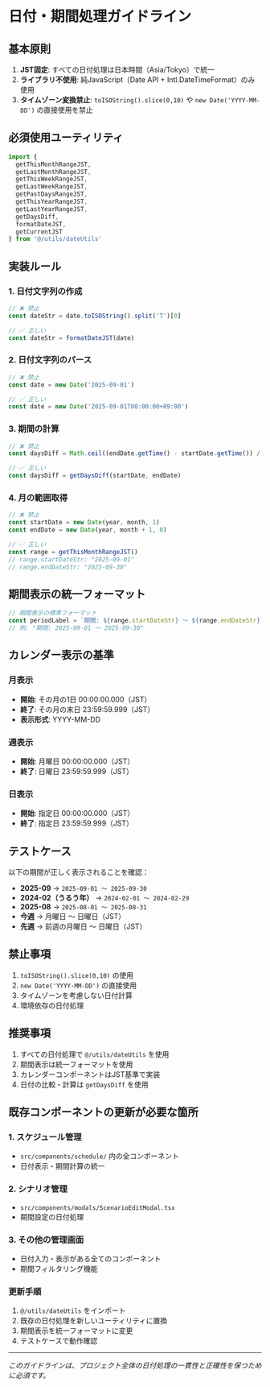 # 日付・期間処理ガイドライン

## 基本原則

1. **JST固定**: すべての日付処理は日本時間（Asia/Tokyo）で統一
2. **ライブラリ不使用**: 純JavaScript（Date API + Intl.DateTimeFormat）のみ使用
3. **タイムゾーン変換禁止**: `toISOString().slice(0,10)` や `new Date('YYYY-MM-DD')` の直接使用を禁止

## 必須使用ユーティリティ

```typescript
import {
  getThisMonthRangeJST,
  getLastMonthRangeJST,
  getThisWeekRangeJST,
  getLastWeekRangeJST,
  getPastDaysRangeJST,
  getThisYearRangeJST,
  getLastYearRangeJST,
  getDaysDiff,
  formatDateJST,
  getCurrentJST
} from '@/utils/dateUtils'
```

## 実装ルール

### 1. 日付文字列の作成
```typescript
// ❌ 禁止
const dateStr = date.toISOString().split('T')[0]

// ✅ 正しい
const dateStr = formatDateJST(date)
```

### 2. 日付文字列のパース
```typescript
// ❌ 禁止
const date = new Date('2025-09-01')

// ✅ 正しい
const date = new Date('2025-09-01T00:00:00+09:00')
```

### 3. 期間の計算
```typescript
// ❌ 禁止
const daysDiff = Math.ceil((endDate.getTime() - startDate.getTime()) / (1000 * 60 * 60 * 24))

// ✅ 正しい
const daysDiff = getDaysDiff(startDate, endDate)
```

### 4. 月の範囲取得
```typescript
// ❌ 禁止
const startDate = new Date(year, month, 1)
const endDate = new Date(year, month + 1, 0)

// ✅ 正しい
const range = getThisMonthRangeJST()
// range.startDateStr: "2025-09-01"
// range.endDateStr: "2025-09-30"
```

## 期間表示の統一フォーマット

```typescript
// 期間表示の標準フォーマット
const periodLabel = `期間: ${range.startDateStr} ～ ${range.endDateStr}`
// 例: "期間: 2025-09-01 ～ 2025-09-30"
```

## カレンダー表示の基準

### 月表示
- **開始**: その月の1日 00:00:00.000（JST）
- **終了**: その月の末日 23:59:59.999（JST）
- **表示形式**: YYYY-MM-DD

### 週表示
- **開始**: 月曜日 00:00:00.000（JST）
- **終了**: 日曜日 23:59:59.999（JST）

### 日表示
- **開始**: 指定日 00:00:00.000（JST）
- **終了**: 指定日 23:59:59.999（JST）

## テストケース

以下の期間が正しく表示されることを確認：

- **2025-09** → `2025-09-01 ～ 2025-09-30`
- **2024-02（うるう年）** → `2024-02-01 ～ 2024-02-29`
- **2025-08** → `2025-08-01 ～ 2025-08-31`
- **今週** → 月曜日 ～ 日曜日（JST）
- **先週** → 前週の月曜日 ～ 日曜日（JST）

## 禁止事項

1. `toISOString().slice(0,10)` の使用
2. `new Date('YYYY-MM-DD')` の直接使用
3. タイムゾーンを考慮しない日付計算
4. 環境依存の日付処理

## 推奨事項

1. すべての日付処理で `@/utils/dateUtils` を使用
2. 期間表示は統一フォーマットを使用
3. カレンダーコンポーネントはJST基準で実装
4. 日付の比較・計算は `getDaysDiff` を使用

## 既存コンポーネントの更新が必要な箇所

### 1. スケジュール管理
- `src/components/schedule/` 内の全コンポーネント
- 日付表示・期間計算の統一

### 2. シナリオ管理
- `src/components/modals/ScenarioEditModal.tsx`
- 期間設定の日付処理

### 3. その他の管理画面
- 日付入力・表示がある全てのコンポーネント
- 期間フィルタリング機能

### 更新手順

1. `@/utils/dateUtils` をインポート
2. 既存の日付処理を新しいユーティリティに置換
3. 期間表示を統一フォーマットに変更
4. テストケースで動作確認

---

*このガイドラインは、プロジェクト全体の日付処理の一貫性と正確性を保つために必須です。*

